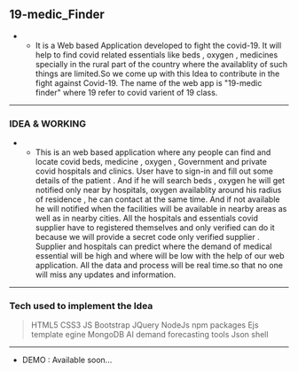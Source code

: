 ## 19-medic_Finder
* * It is a Web based Application developed to fight the covid-19. It will help to find covid related essentials like beds , oxygen , medicines specially in the rural part of the country where the availablity of such things are limited.So we come up with this Idea to contribute in the fight against Covid-19. The name of the web app is "19-medic finder"  where 19 refer to covid varient of 19 class.
----
### IDEA & WORKING
* * This is an web based application where any people can find and locate covid beds, medicine , oxygen , Government and private covid hospitals and clinics. User have to sign-in and fill out some details of the patient . And if he will search beds , oxygen he will get notified only near by hospitals, oxygen availablity around his radius of residence , he can contact at the same time. And if not available he will notified when the facilities will be available in nearby areas as well as in nearby cities.
All the hospitals and essentials covid supplier have to registered themselves and only verified can do it because we will provide a secret code only verified supplier . Supplier and hospitals can predict where the demand of medical essential will be high and where will be low with the help of our web application. All the data and process will be real time.so that no one will miss any updates and information.

---
### Tech used to implement the Idea
> HTML5
> CSS3
> JS
> Bootstrap
> JQuery
> NodeJs
> npm packages
> Ejs template egine
> MongoDB 
> AI demand forecasting tools
> Json
> shell

---



* DEMO : Available soon...
